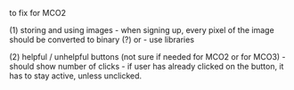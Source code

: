 to fix for MCO2

(1) storing and using images
    - when signing up, every pixel of the image should be converted to binary (?)
    or
    - use libraries

(2) helpful / unhelpful buttons (not sure if needed for MCO2 or for MCO3)
    - should show number of clicks
    - if user has already clicked on the button, it has to stay active, unless unclicked.
